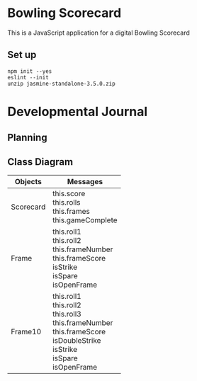 # Bowling Scorecard

This is a JavaScript application for a digital Bowling Scorecard

## Set up

```
npm init --yes
eslint --init
unzip jasmine-standalone-3.5.0.zip
```

# Developmental Journal

## Planning

## Class Diagram

Objects | Messages
--------|---------
Scorecard | this.score <br> this.rolls <br> this.frames <br> this.gameComplete |
Frame | this.roll1 <br> this.roll2 <br> this.frameNumber <br> this.frameScore <br> isStrike <br> isSpare <br> isOpenFrame |
Frame10 | this.roll1 <br> this.roll2 <br> this.roll3 <br> this.frameNumber <br> this.frameScore <br> isDoubleStrike <br> isStrike <br> isSpare <br> isOpenFrame |